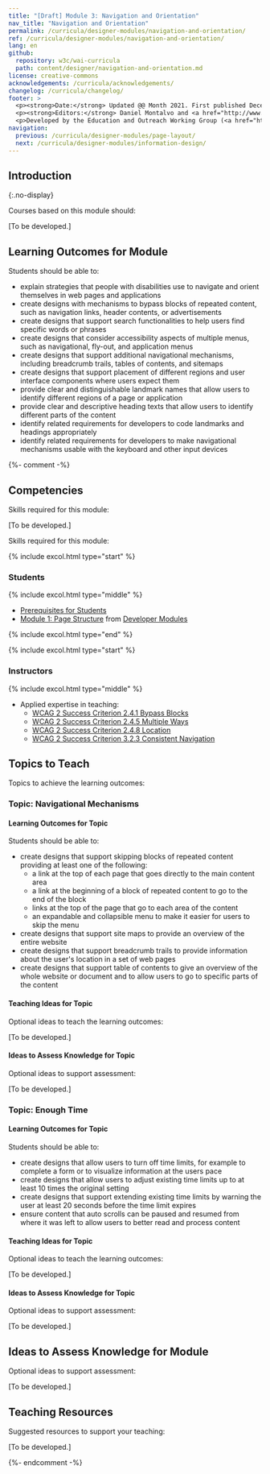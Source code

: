 ```yaml
---
title: "[Draft] Module 3: Navigation and Orientation"
nav_title: "Navigation and Orientation"
permalink: /curricula/designer-modules/navigation-and-orientation/
ref: /curricula/designer-modules/navigation-and-orientation/
lang: en
github:
  repository: w3c/wai-curricula
  path: content/designer/navigation-and-orientation.md
license: creative-commons
acknowledgements: /curricula/acknowledgements/
changelog: /curricula/changelog/
footer: >
  <p><strong>Date:</strong> Updated @@ Month 2021. First published December 2019. CHANGELOG</p>
  <p><strong>Editors:</strong> Daniel Montalvo and <a href="http://www.w3.org/People/shadi/">Shadi Abou-Zahra</a>. Contributors: <a href="https://www.w3.org/WAI/EO/EOWG-members">EOWG Participants</a>. ACKNOWLEDGEMENTS lists contributors and credits.</p>
  <p>Developed by the Education and Outreach Working Group (<a href="http://www.w3.org/WAI/EO/">EOWG</a>). Developed with support from the <a href="https://www.w3.org/WAI/about/projects/wai-guide/">WAI-Guide Project</a> funded by the European Commission (EC) under the Horizon 2020 program (Grant Agreement 822245).</p>
navigation:
  previous: /curricula/designer-modules/page-layout/
  next: /curricula/designer-modules/information-design/
---
```


## Introduction
{:.no-display}

Courses based on this module should:

[To be developed.]

## Learning Outcomes for Module

Students should be able to:

* explain strategies that people with disabilities use to navigate and orient themselves in web pages and applications
* create designs with mechanisms to bypass blocks of repeated content, such as navigation links, header contents, or advertisements
* create designs that support search functionalities to help users find specific words or phrases
* create designs that consider accessibility aspects of multiple menus, such as navigational, fly-out, and application menus
* create designs that support additional navigational mechanisms, including breadcrumb trails, tables of contents, and sitemaps
* create designs that support placement of different regions and user interface components where users expect them
* provide clear and distinguishable landmark names that allow users to identify different regions of a page or application
* provide clear and descriptive heading texts that allow users to identify different parts of the content
* identify related requirements for developers to code landmarks and headings appropriately
* identify related requirements for developers to make navigational mechanisms usable with the keyboard and other input devices

{%- comment -%}

## Competencies

Skills required for this module:

[To be developed.]

Skills required for this module:

{% include excol.html type="start" %}

### Students

{% include excol.html type="middle" %}

* [Prerequisites for Students](/curricula/developer-modules/#prerequisites-for-students)
* [Module 1: Page Structure](/curricula/developer-modules/page-structure/) from [Developer Modules](/curricula/developer-modules/)

{% include excol.html type="end" %}

{% include excol.html type="start" %}

### Instructors

{% include excol.html type="middle" %}

* Applied expertise in teaching:
  * [WCAG 2 Success Criterion 2.4.1 Bypass Blocks](https://www.w3.org/WAI/WCAG21/quickref/#bypass-blocks)
  * [WCAG 2 Success Criterion 2.4.5 Multiple Ways](https://www.w3.org/WAI/WCAG21/quickref/#multiple-ways)
  * [WCAG 2 Success Criterion 2.4.8 Location](https://www.w3.org/WAI/WCAG21/quickref/#location)
  * [WCAG 2 Success Criterion 3.2.3 Consistent Navigation](https://www.w3.org/WAI/WCAG21/quickref/#consistent-navigation)

## Topics to Teach

Topics to achieve the learning outcomes:

### Topic: Navigational Mechanisms

#### Learning Outcomes for Topic

Students should be able to:

* create designs that support skipping blocks of repeated content providing at least one of the following:
  * a link at the top of each page that goes directly to the main content area
  * a link at the beginning of a block of repeated content to go to the end of the block
  * links at the top of the page that go to each area of the content
  * an expandable and collapsible menu to make it easier for users to skip the menu
* create designs that support site maps to provide an overview of the entire website
* create designs that support breadcrumb trails to provide information about the user's location in a set of web pages
* create designs that support table of contents to give an overview of the whole website or document and to allow users to go to specific parts of the content

#### Teaching Ideas for Topic

Optional ideas to teach the learning outcomes:

[To be developed.]

#### Ideas to Assess Knowledge for Topic

Optional ideas to support assessment:

[To be developed.]

### Topic: Enough Time

#### Learning Outcomes for Topic

Students should be able to:

* create designs that allow users to turn off time limits, for example to complete a form or to visualize information at the users pace
* create designs that allow users to adjust existing time limits up to at least 10 times the original setting
* create designs that support extending existing time limits by warning the user at least 20 seconds before the time limit expires
* ensure content that auto scrolls can be paused and resumed from where it was left to allow users to better read and process content

#### Teaching Ideas for Topic

Optional ideas to teach the learning outcomes:

[To be developed.]

#### Ideas to Assess Knowledge for Topic

Optional ideas to support assessment:

[To be developed.]

## Ideas to Assess Knowledge for Module

Optional ideas to support assessment:

[To be developed.]

## Teaching Resources

Suggested resources to support your teaching:

[To be developed.]

{%- endcomment -%}
